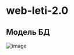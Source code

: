 # web-leti-2.0

## Модель БД
![image](https://user-images.githubusercontent.com/68808519/229193354-d6cbc010-56d8-4814-adac-1b428320425e.png)

